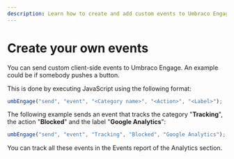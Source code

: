 ```yaml
---
description: Learn how to create and add custom events to Umbraco Engage.
---
```


# Create your own events

You can send custom client-side events to Umbraco Engage. An example could be if somebody pushes a button.

This is done by executing JavaScript using the following format:

```js
umbEngage("send", "event", "<Category name>", "<Action>", "<Label>");
```

The following example sends an event that tracks the category "**Tracking**", the action "**Blocked**" and the label "**Google Analytics**":

```js
umbEngage("send", "event", "Tracking", "Blocked", "Google Analytics");
```

You can track all these events in the Events report of the Analytics section.
